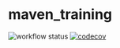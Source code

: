 # maven_training
![workflow status](https://github.com/joonathansf/maven_training/actions/workflows/build.yml/badge.svg)
[![codecov](https://codecov.io/gh/joonathansf/maven_training/branch/main/graph/badge.svg)](https://codecov.io/gh/joonathansf/maven_training)
